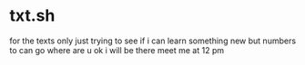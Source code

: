 # txt.sh
for the texts only
just trying to see if i can learn something new
but numbers to can go
where are u
ok i will be there
meet me at 12 pm
